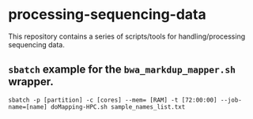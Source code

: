 # processing-sequencing-data
This repository contains a series of scripts/tools for handling/processing sequencing data.

## `sbatch` example for the `bwa_markdup_mapper.sh` wrapper.

```
sbatch -p [partition] -c [cores] --mem= [RAM] -t [72:00:00] --job-name=[name] doMapping-HPC.sh sample_names_list.txt
```
